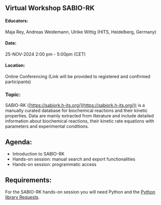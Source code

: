 ## Virtual Workshop SABIO-RK

#### Educators:
Maja Rey, Andreas Weidemann, Ulrike Wittig (HITS, Heidelberg, Germany)

#### Date:
25-NOV-2024 2:00 pm - 5:00pm (CET)

#### Location:
Online Conferencing (Link will be provided to registered and confirmed participants)

### Topic:
SABIO-RK ([https://sabiork.h-its.org/](https://sabiork.h-its.org/)) is a manually curated database for biochemical reactions and their kinetic properties. Data are mainly extracted from literature and include detailed information about biochemical reactions,
their kinetic rate equations with parameters and experimental conditions.

## Agenda:

 -  Introduction to SABIO-RK
 -  Hands-on session: manual search and export functionalities
 -  Hands-on session: programmatic access

## Requirements:

For the SABIO-RK hands-on session you will need Python and the [Python library Requests](https://pypi.python.org/pypi/requests).
